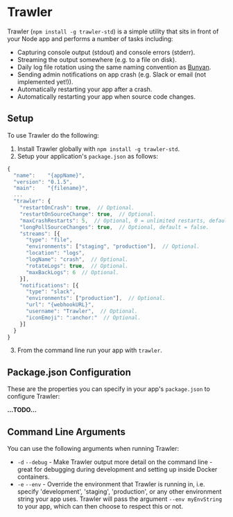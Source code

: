 # Trawler
Trawler (`npm install -g trawler-std`) is a simple utility that sits in front of your Node app and performs a number of tasks including:
* Capturing console output (stdout) and console errors (stderr).
* Streaming the output somewhere (e.g. to a file on disk).
* Daily log file rotation using the same naming convention as [Bunyan](https://www.npmjs.com/package/bunyan).
* Sending admin notifications on app crash (e.g. Slack or email (not implemented yet!)).
* Automatically restarting your app after a crash.
* Automatically restarting your app when source code changes.

## Setup
To use Trawler do the following:

1. Install Trawler globally with `npm install -g trawler-std`.
2. Setup your application's `package.json` as follows:
  ```javascript
  {
    "name":    "{appName}",
    "version": "0.1.5",
    "main":    "{filename}",
    ...
    "trawler": {
      "restartOnCrash": true,  // Optional.
      "restartOnSourceChange": true,  // Optional.
      "maxCrashRestarts": 5,  // Optional, 0 = unlimited restarts, default = 0.
      "longPollSourceChanges": true,  // Optional, default = false.
      "streams": [{
        "type": "file",
        "environments": ["staging", "production"],  // Optional.
        "location": "logs",
        "logName": "crash",  // Optional.
        "rotateLogs": true,  // Optional.
        "maxBackLogs": 6  // Optional.
      }],
      "notifications": [{
        "type": "slack",
        "environments": ["production"],  // Optional.
        "url": "{webhookURL}",
        "username": "Trawler",  // Optional.
        "iconEmoji": ":anchor:"  // Optional.
      }]
    }
  }
  ```
3. From the command line run your app with `trawler`.

## Package.json Configuration
These are the properties you can specify in your app's `package.json` to configure Trawler:

**...TODO...**

## Command Line Arguments
You can use the following arguments when running Trawler:

* `-d` `--debug` - Make Trawler output more detail on the command line - great for debugging during development and setting up inside Docker containers.
* `-e` `--env` - Override the environment that Trawler is running in, i.e. specify 'development', 'staging', 'production', or any other environment string your app uses. Trawler will pass the argument `--env myEnvString` to your app, which can then choose to respect this or not.
